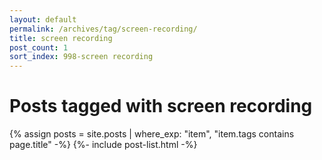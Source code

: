 ```yaml
---
layout: default
permalink: /archives/tag/screen-recording/
title: screen recording
post_count: 1
sort_index: 998-screen recording
---
```

<h1 class="page-heading">Posts tagged with screen recording</h1>
{% assign posts = site.posts | where_exp: "item", "item.tags contains page.title" -%}
{%- include post-list.html -%}
